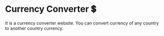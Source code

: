 # Currency Converter 💲

It is a currency converter website. You can convert currency of any country to another country currency.

